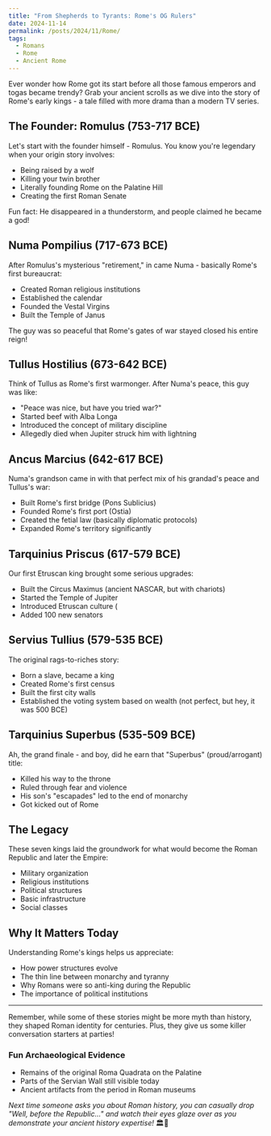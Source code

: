 ```yaml
---
title: "From Shepherds to Tyrants: Rome's OG Rulers"
date: 2024-11-14
permalink: /posts/2024/11/Rome/
tags:
  - Romans
  - Rome
  - Ancient Rome
---
```


Ever wonder how Rome got its start before all those famous emperors and togas became trendy? Grab your ancient scrolls as we dive into the story of Rome's early kings - a tale filled with more drama than a modern TV series.

## The Founder: Romulus (753-717 BCE)

Let's start with the founder himself - Romulus. You know you're legendary when your origin story involves:

* Being raised by a wolf
* Killing your twin brother 
* Literally founding Rome on the Palatine Hill
* Creating the first Roman Senate 

Fun fact: He disappeared in a thunderstorm, and people claimed he became a god!

## Numa Pompilius (717-673 BCE)

After Romulus's mysterious "retirement," in came Numa - basically Rome's first bureaucrat:

* Created Roman religious institutions
* Established the calendar 
* Founded the Vestal Virgins
* Built the Temple of Janus

The guy was so peaceful that Rome's gates of war stayed closed his entire reign!

## Tullus Hostilius (673-642 BCE)

Think of Tullus as Rome's first warmonger. After Numa's peace, this guy was like:

* "Peace was nice, but have you tried war?"
* Started beef with Alba Longa
* Introduced the concept of military discipline
* Allegedly died when Jupiter struck him with lightning

## Ancus Marcius (642-617 BCE)

Numa's grandson came in with that perfect mix of his grandad's peace and Tullus's war:

* Built Rome's first bridge (Pons Sublicius)
* Founded Rome's first port (Ostia)
* Created the fetial law (basically diplomatic protocols)
* Expanded Rome's territory significantly

## Tarquinius Priscus (617-579 BCE)

Our first Etruscan king brought some serious upgrades:

* Built the Circus Maximus (ancient NASCAR, but with chariots)
* Started the Temple of Jupiter
* Introduced Etruscan culture (
* Added 100 new senators 

## Servius Tullius (579-535 BCE)

The original rags-to-riches story:

* Born a slave, became a king
* Created Rome's first census
* Built the first city walls
* Established the voting system based on wealth (not perfect, but hey, it was 500 BCE)

## Tarquinius Superbus (535-509 BCE)

Ah, the grand finale - and boy, did he earn that "Superbus" (proud/arrogant) title:

* Killed his way to the throne
* Ruled through fear and violence
* His son's "escapades" led to the end of monarchy
* Got kicked out of Rome

## The Legacy

These seven kings laid the groundwork for what would become the Roman Republic and later the Empire:

* Military organization
* Religious institutions
* Political structures
* Basic infrastructure
* Social classes

## Why It Matters Today

Understanding Rome's kings helps us appreciate:

* How power structures evolve
* The thin line between monarchy and tyranny
* Why Romans were so anti-king during the Republic
* The importance of political institutions

---

Remember, while some of these stories might be more myth than history, they shaped Roman identity for centuries. Plus, they give us some killer conversation starters at parties!

### Fun Archaeological Evidence

* Remains of the original Roma Quadrata on the Palatine
* Parts of the Servian Wall still visible today
* Ancient artifacts from the period in Roman museums

*Next time someone asks you about Roman history, you can casually drop "Well, before the Republic..." and watch their eyes glaze over as you demonstrate your ancient history expertise!* 🏛️👑
